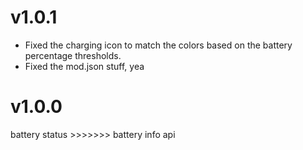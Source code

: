 # v1.0.1

- Fixed the charging icon to match the colors based on the battery percentage thresholds.
- Fixed the mod.json stuff, yea

# v1.0.0
battery status >>>>>>> battery info api